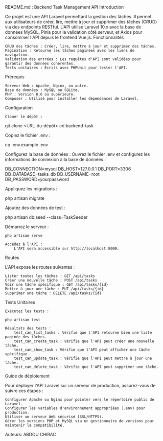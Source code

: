 README.md : Backend Task Management API
Introduction

Ce projet est une API Laravel permettant la gestion des tâches. Il permet aux utilisateurs de créer, lire, mettre à jour et supprimer des tâches (CRUD) via des endpoints RESTful. L'API utilise Laravel 10.x avec la base de données MySQL, Pinia pour la validation côté serveur, et Axios pour consommer l'API depuis le frontend Vue.js.
Fonctionnalités

    CRUD des tâches : Créer, lire, mettre à jour et supprimer des tâches.
    Pagination : Retourne les tâches paginées avec les liens de navigation.
    Validation des entrées : Les requêtes d'API sont validées pour garantir des données cohérentes.
    Tests unitaires : Écrits avec PHPUnit pour tester l'API.

Prérequis

    Serveur Web : Apache, Nginx, ou autre.
    Base de données : MySQL ou SQLite.
    PHP : Version 8.0 ou supérieure.
    Composer : Utilisé pour installer les dépendances de Laravel.

Configuration

    Cloner le dépôt :

git clone <URL-du-dépôt>
cd backend-task

Copiez le fichier .env :

cp .env.example .env

Configurez la base de données : Ouvrez le fichier .env et configurez les informations de connexion à la base de données :

DB_CONNECTION=mysql
DB_HOST=127.0.0.1
DB_PORT=3306
DB_DATABASE=tasks_db
DB_USERNAME=root
DB_PASSWORD=yourpassword

Appliquez les migrations :

php artisan migrate

Ajoutez des données de test :

php artisan db:seed --class=TaskSeeder

Démarrez le serveur :

    php artisan serve

    Accédez à l'API :
        L'API sera accessible sur http://localhost:8000.

Routes

L'API expose les routes suivantes :

    Lister toutes les tâches : GET /api/tasks
    Créer une nouvelle tâche : POST /api/tasks
    Voir une tâche spécifique : GET /api/tasks/{id}
    Mettre à jour une tâche : PUT /api/tasks/{id}
    Supprimer une tâche : DELETE /api/tasks/{id}

Tests Unitaires

    Exécutez les tests :

    php artisan test

    Résultats des tests :
        test_can_list_tasks : Vérifie que l'API retourne bien une liste paginée des tâches.
        test_can_create_task : Vérifie que l'API peut créer une nouvelle tâche.
        test_can_show_task : Vérifie que l'API peut afficher une tâche spécifique.
        test_can_update_task : Vérifie que l'API peut mettre à jour une tâche.
        test_can_delete_task : Vérifie que l'API peut supprimer une tâche.

Guide de déploiement

Pour déployer l'API Laravel sur un serveur de production, assurez-vous de suivre ces étapes :

    Configurer Apache ou Nginx pour pointer vers le répertoire public de Laravel.
    Configurer les variables d'environnement appropriées (.env) pour production.
    Utiliser un serveur Web sécurisé (SSL/HTTPS).
    Gérer les versions PHP et MySQL via un gestionnaire de versions pour maintenir la compatibilité.

Auteurs: ABDOU CHIRAC 